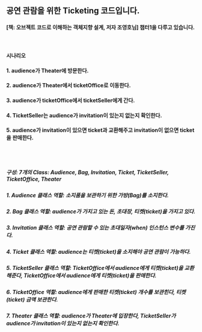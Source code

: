 ## 공연 관람을 위한 Ticketing 코드입니다.

#### [책: 오브젝트 코드로 이해하는 객체지향 설계, 저자 조영호님] 챕터1을 다루고 있습니다. 
<br/>

#### 시나리오
#### 1. audience가 Theater에 방문한다.
#### 2. audience가 Theater에서 ticketOffice로 이동한다.
#### 3. audience가 ticketOffice에서 ticketSeller에게 간다.
#### 4. TicketSeller는 audience가 invitation이 있는지 없는지 확인한다.
#### 5. audience가 invitation이 있으면 ticket과 교환해주고 invitation이 없으면 ticket을 판매한다.
<br/><br/>

##### 구성: 7개의 Class: Audience, Bag, Invitation, Ticket, TicketSeller, TicketOffice, Theater
##### 1. Audience 클래스 역할: 소지품을 보관하기 위한 가방(Bag)를 소지한다.
##### 2. Bag 클래스 역할: audience가 가지고 있는 돈, 초대장, 티켓(ticket)을 가지고 있다.
##### 3. Invitation 클래스 역할: 공연 관람할 수 있는 초대일자(when) 인스턴스 변수를 가진다.
##### 4. Ticket 클래스 역할: audience는 티켓(ticket)을 소지해야 공연 관람이 가능하다.
##### 5. TicketSeller 클래스 역할: TicketOffice에서 audience에게 티켓(ticket)을 교환해준다, TicketOffice에서 audience에게 티켓(ticket)을 판매한다.
##### 6. TicketOffice 역할: audience에게 판매한 티켓(ticket) 개수를 보관힌다, 티켓(ticket) 금액 보관한다.
##### 7. Theater 클래스 역할: audience가 Theater에 입장한다, TicketSeller가 audience가 invitation이 있는지 없는지 확인한다.
